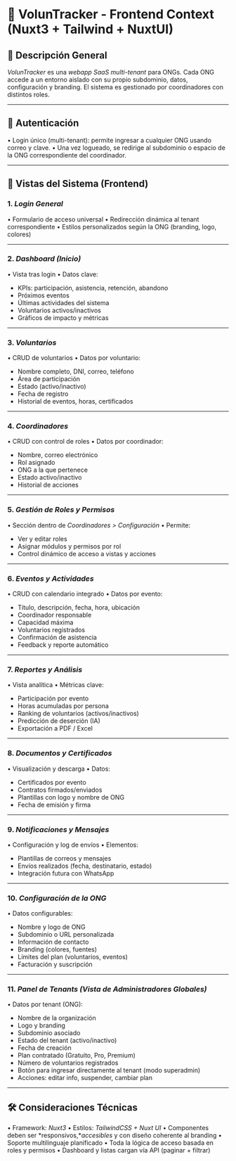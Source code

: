 # 📘 VolunTracker - Frontend Context (Nuxt3 + Tailwind + NuxtUI)

## 🧠 Descripción General

*VolunTracker* es una *webapp SaaS multi-tenant* para ONGs. Cada ONG accede a un entorno aislado con su propio subdominio, datos, configuración y branding. El sistema es gestionado por coordinadores con distintos roles.

---

## 🔐 Autenticación

•⁠  ⁠Login único (multi-tenant): permite ingresar a cualquier ONG usando correo y clave.
•⁠  ⁠Una vez logueado, se redirige al subdominio o espacio de la ONG correspondiente del coordinador.

---

## 🧩 Vistas del Sistema (Frontend)

### 1. *Login General*

•⁠  ⁠Formulario de acceso universal
•⁠  ⁠Redirección dinámica al tenant correspondiente
•⁠  ⁠Estilos personalizados según la ONG (branding, logo, colores)

---

### 2. *Dashboard (Inicio)*

•⁠  ⁠Vista tras login
•⁠  ⁠Datos clave:

- KPIs: participación, asistencia, retención, abandono
- Próximos eventos
- Últimas actividades del sistema
- Voluntarios activos/inactivos
- Gráficos de impacto y métricas

---

### 3. *Voluntarios*

•⁠  ⁠CRUD de voluntarios
•⁠  ⁠Datos por voluntario:

- Nombre completo, DNI, correo, teléfono
- Área de participación
- Estado (activo/inactivo)
- Fecha de registro
- Historial de eventos, horas, certificados

---

### 4. *Coordinadores*

•⁠  ⁠CRUD con control de roles
•⁠  ⁠Datos por coordinador:

- Nombre, correo electrónico
- Rol asignado
- ONG a la que pertenece
- Estado activo/inactivo
- Historial de acciones

---

### 5. *Gestión de Roles y Permisos*

•⁠  ⁠Sección dentro de *Coordinadores > Configuración*
•⁠  ⁠Permite:

- Ver y editar roles
- Asignar módulos y permisos por rol
- Control dinámico de acceso a vistas y acciones

---

### 6. *Eventos y Actividades*

•⁠  ⁠CRUD con calendario integrado
•⁠  ⁠Datos por evento:

- Título, descripción, fecha, hora, ubicación
- Coordinador responsable
- Capacidad máxima
- Voluntarios registrados
- Confirmación de asistencia
- Feedback y reporte automático

---

### 7. *Reportes y Análisis*

•⁠  ⁠Vista analítica
•⁠  ⁠Métricas clave:

- Participación por evento
- Horas acumuladas por persona
- Ranking de voluntarios (activos/inactivos)
- Predicción de deserción (IA)
- Exportación a PDF / Excel

---

### 8. *Documentos y Certificados*

•⁠  ⁠Visualización y descarga
•⁠  ⁠Datos:

- Certificados por evento
- Contratos firmados/enviados
- Plantillas con logo y nombre de ONG
- Fecha de emisión y firma

---

### 9. *Notificaciones y Mensajes*

•⁠  ⁠Configuración y log de envíos
•⁠  ⁠Elementos:

- Plantillas de correos y mensajes
- Envíos realizados (fecha, destinatario, estado)
- Integración futura con WhatsApp

---

### 10. *Configuración de la ONG*

•⁠  ⁠Datos configurables:

- Nombre y logo de ONG
- Subdominio o URL personalizada
- Información de contacto
- Branding (colores, fuentes)
- Límites del plan (voluntarios, eventos)
- Facturación y suscripción

---

### 11. *Panel de Tenants (Vista de Administradores Globales)*

•⁠  ⁠Datos por tenant (ONG):

- Nombre de la organización
- Logo y branding
- Subdominio asociado
- Estado del tenant (activo/inactivo)
- Fecha de creación
- Plan contratado (Gratuito, Pro, Premium)
- Número de voluntarios registrados
- Botón para ingresar directamente al tenant (modo superadmin)
- Acciones: editar info, suspender, cambiar plan

---

## 🛠️ Consideraciones Técnicas

•⁠  ⁠Framework: *Nuxt3*
•⁠  ⁠Estilos: *TailwindCSS + Nuxt UI*
•⁠  ⁠Componentes deben ser *responsivos,**accesibles* y con diseño coherente al branding
•⁠  ⁠Soporte multilinguaje planificado
•⁠  ⁠Toda la lógica de acceso basada en roles y permisos
•⁠  ⁠Dashboard y listas cargan vía API (paginar + filtrar)
